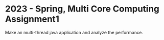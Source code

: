 # 2023 - Spring, Multi Core Computing Assignment1
Make an multi-thread java application and analyze the performance.

